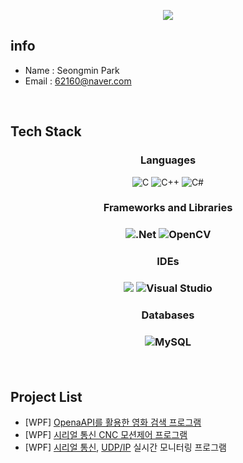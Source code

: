 <!-- 헤더부분(가운데 정렬을위해 html 문법사용) -->
<p align='center'>
  <a href="https://github.com/SeoDongWoo1216">
    <img src="https://capsule-render.vercel.app/api?type=waving&color=gradient&fontColor=FFFFFF&height=300&section=header&text=Seongmin&fontSize=50"/> 
  </a>
</p>

## info
- Name : Seongmin Park
- Email : 62160@naver.com
</br>

## Tech Stack
<h3 align='center'>Languages</h3>
<p align='center'>
<img alt="C" src="https://img.shields.io/badge/c-%2300599C.svg?style=flat&logo=c&logoColor=white"/>
<img alt="C++" src="https://img.shields.io/badge/c++-%2300599C.svg?style=flat&logo=c%2B%2B&logoColor=white"/>
<img alt="C#" src="https://img.shields.io/badge/c%23-%23239120.svg?style=flat&logo=c-sharp&logoColor=white"/>
<h3 align='center'>Frameworks and Libraries<h3>
  
<p align='center'>
<img alt=".Net" src="https://img.shields.io/badge/.NET-5C2D91?style=flat&logo=.net&logoColor=white"/>
<img alt="OpenCV" src="https://img.shields.io/badge/opencv-%23white.svg?style=flat&logo=opencv&logoColor=white"/>
</p>

<h3 align='center'>IDEs<h3>
<p align='center'>
<img src="https://img.shields.io/badge/Arduino-00979D?style=flat&logo=Arduino&logoColor=white"/>
<img alt="Visual Studio" src="https://img.shields.io/badge/VisualStudio-5C2D91.svg?style=flat&logo=visual-studio&logoColor=white"/>
</br>

</p>
  
<h3 align='center'>Databases<h3>
<p align='center'>
<img alt="MySQL" src="https://img.shields.io/badge/mysql-%2300f.svg?style=flat&logo=mysql&logoColor=white"/>
</p>
<br/>

## Project List
- [WPF] [OpenaAPI를 활용한 영화 검색 프로그램](https://github.com/seongminm/MovieFinder)
- [WPF] [시리얼 통신 CNC 모션제어 프로그램](https://github.com/seongminm/GrblController)
- [WPF] [시리얼 통신](https://github.com/seongminm/FDM3D_Monitoring), [UDP/IP](https://github.com/seongminm/DED3D_Monitoring) 실시간 모니터링 프로그램



